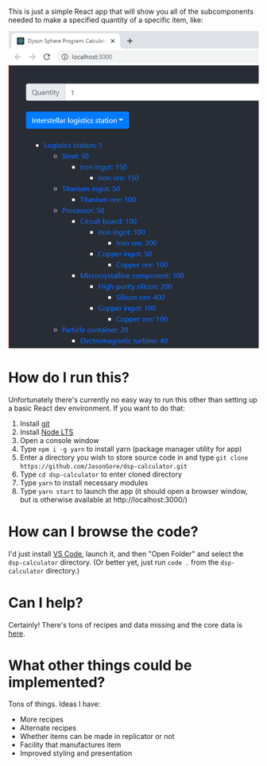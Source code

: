 

This is just a simple React app that will show you all of the subcomponents needed to make a specified quantity of a specific item, like:

![alt text](./calculator.png "App Snapshot")


# How do I run this?

Unfortunately there's currently no easy way to run this other than setting up a basic React dev environment. If you want to do that:

1. Install [git](https://git-scm.com/downloads)
1. Install [Node LTS](https://nodejs.org/en/download/)
1. Open a console window
1. Type `npm i -g yarn` to install yarn (package manager utility for app)
1. Enter a directory you wish to store source code in and type `git clone https://github.com/JasonGore/dsp-calculator.git`
1. Type `cd dsp-calculator` to enter cloned directory
1. Type `yarn` to install necessary modules
1. Type `yarn start` to launch the app (it should open a browser window, but is otherwise available at http://localhost:3000/)

# How can I browse the code?

I'd just install [VS Code](https://code.visualstudio.com/), launch it, and then "Open Folder" and select the `dsp-calculator` directory. (Or better yet, just run `code .` from the `dsp-calculator` directory.)

# Can I help?

Certainly! There's tons of recipes and data missing and the core data is [here](https://github.com/JasonGore/dsp-calculator/blob/master/src/data/recipes.tsx).

# What other things could be implemented?

Tons of things. Ideas I have:
* More recipes
* Alternate recipes
* Whether items can be made in replicator or not
* Facility that manufactures item
* Improved styling and presentation
